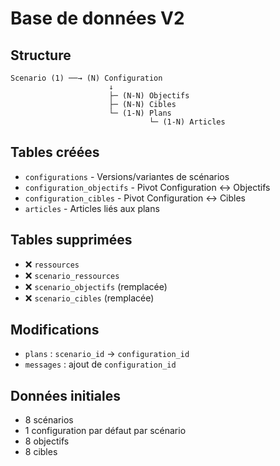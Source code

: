 # Base de données V2

## Structure

```
Scenario (1) ──→ (N) Configuration
                      ↓
                      ├─ (N-N) Objectifs
                      ├─ (N-N) Cibles
                      └─ (1-N) Plans
                               └─ (1-N) Articles
```

## Tables créées
- `configurations` - Versions/variantes de scénarios
- `configuration_objectifs` - Pivot Configuration ↔ Objectifs
- `configuration_cibles` - Pivot Configuration ↔ Cibles
- `articles` - Articles liés aux plans

## Tables supprimées
- ❌ `ressources`
- ❌ `scenario_ressources`
- ❌ `scenario_objectifs` (remplacée)
- ❌ `scenario_cibles` (remplacée)

## Modifications
- `plans` : `scenario_id` → `configuration_id`
- `messages` : ajout de `configuration_id`

## Données initiales
- 8 scénarios
- 1 configuration par défaut par scénario
- 8 objectifs
- 8 cibles
